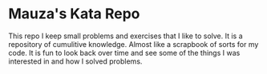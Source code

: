# Mauza's Kata Repo

This repo I keep small problems and exercises that I like to solve.
It is a repository of cumulitive knowledge. Almost like a scrapbook of sorts for my code.
It is fun to look back over time and see some of the things I was interested in and how I solved problems.